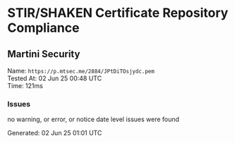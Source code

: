 # STIR/SHAKEN Certificate Repository Compliance

## Martini Security

Name: `https://p.mtsec.me/2884/JPtDiTOsjydc.pem`\
Tested At: 02 Jun 25 00:48 UTC\
Time: 121ms

### Issues

no warning, or error, or notice date level issues were found

Generated: 02 Jun 25 01:01 UTC